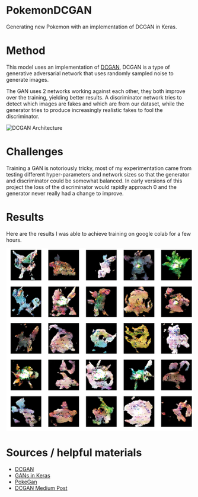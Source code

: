 # PokemonDCGAN 

Generating new Pokemon with an implementation of DCGAN in Keras. 
# Method 

This model uses an implementation of [DCGAN](https://arxiv.org/abs/1511.06434), DCGAN is a type of generative adversarial network that uses randomly sampled noise to generate images. 

The GAN uses 2 networks working against each other, they both improve over the training, yielding better results. A discriminator network tries to detect which images are fakes and which are from our dataset, while the generator tries to produce increasingly realistic fakes to fool the discriminator.

![DCGAN Architecture](https://miro.medium.com/max/1425/1*Mw2c3eY5khtXafe5W-Ms_w.jpeg)

# Challenges 

Training a GAN is notoriously tricky, most of my experimentation came from testing different hyper-parameters and network sizes so that the generator and discriminator could be somewhat balanced. In early versions of this project the loss of the discriminator would rapidly approach 0 and the generator never really had a change to improve. 

# Results

Here are the results I was able to achieve training on google colab for a few hours.

![25 sample images](results.png)


# Sources / helpful materials
- [DCGAN](https://arxiv.org/abs/1511.06434)
- [GANs in Keras](https://www.youtube.com/watch?v=T-MCludVNn4)
- [PokeGan](https://github.com/llSourcell/Pokemon_GAN)
- [DCGAN Medium Post](https://medium.com/datadriveninvestor/deep-convolutional-generative-adversarial-networks-dcgans-3176238b5a3d)
